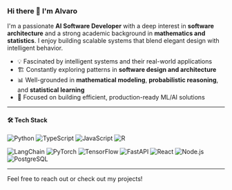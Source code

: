 ### Hi there 👋 I'm Alvaro

I'm a passionate **AI Software Developer** with a deep interest in **software architecture** and a strong academic background in **mathematics and statistics**. I enjoy building scalable systems that blend elegant design with intelligent behavior.

- 💡 Fascinated by intelligent systems and their real-world applications  
- 🏗️ Constantly exploring patterns in **software design and architecture**  
- 📊 Well-grounded in **mathematical modeling**, **probabilistic reasoning**, and **statistical learning**  
- 🚀 Focused on building efficient, production-ready ML/AI solutions

---

#### 🛠️ Tech Stack

<!-- Programming Languages -->
![Python](https://img.shields.io/badge/-Python-3776AB?style=flat-square&logo=python&logoColor=white)
![TypeScript](https://img.shields.io/badge/-TypeScript-3178C6?style=flat-square&logo=typescript&logoColor=white)
![JavaScript](https://img.shields.io/badge/-JavaScript-F7DF1E?style=flat-square&logo=javascript&logoColor=black)
![R](https://img.shields.io/badge/-R-276DC3?style=flat-square&logo=r&logoColor=white)

<!-- Frameworks & Libraries -->
![LangChain](https://img.shields.io/badge/-LangChain-000000?style=flat-square&logo=langchain&logoColor=white)
![PyTorch](https://img.shields.io/badge/-PyTorch-EE4C2C?style=flat-square&logo=pytorch&logoColor=white)
![TensorFlow](https://img.shields.io/badge/-TensorFlow-FF6F00?style=flat-square&logo=tensorflow&logoColor=white)
![FastAPI](https://img.shields.io/badge/-FastAPI-009688?style=flat-square&logo=fastapi&logoColor=white)
![React](https://img.shields.io/badge/-React-20232A?style=flat-square&logo=react&logoColor=61DAFB)
![Node.js](https://img.shields.io/badge/-Node.js-339933?style=flat-square&logo=node.js&logoColor=white)
![PostgreSQL](https://img.shields.io/badge/-PostgreSQL-336791?style=flat-square&logo=postgresql&logoColor=white)

---

Feel free to reach out or check out my projects!
